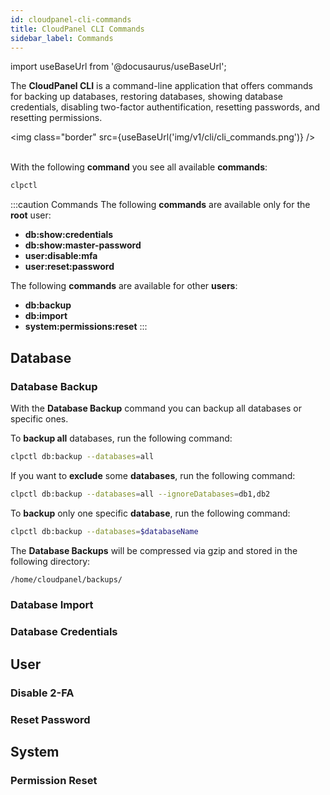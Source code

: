 ```yaml
---
id: cloudpanel-cli-commands
title: CloudPanel CLI Commands
sidebar_label: Commands
---
```


import useBaseUrl from '@docusaurus/useBaseUrl';

The **CloudPanel CLI** is a command-line application that offers commands for backing up databases, restoring databases,
showing database credentials,  disabling two-factor authentification, resetting passwords, and resetting permissions.

<img class="border" src={useBaseUrl('img/v1/cli/cli_commands.png')} /> <br /><br />

With the following **command** you see all available **commands**:

```bash
clpctl
```

:::caution Commands
The following **commands** are available only for the **root** user:

- **db:show:credentials**
- **db:show:master-password**
- **user:disable:mfa**
- **user:reset:password**

The following **commands** are available for other **users**:

- **db:backup**
- **db:import**
- **system:permissions:reset**
:::

## Database

### Database Backup

With the **Database Backup** command you can backup all databases or specific ones.

To **backup all** databases, run the following command:

```bash
clpctl db:backup --databases=all
```

If you want to **exclude** some **databases**, run the following command:

```bash
clpctl db:backup --databases=all --ignoreDatabases=db1,db2
```

To **backup** only one specific **database**, run the following command:

```bash
clpctl db:backup --databases=$databaseName
```

The **Database Backups** will be compressed via gzip and stored in the following directory:

```bash
/home/cloudpanel/backups/
```

### Database Import

### Database Credentials


## User

### Disable 2-FA

### Reset Password

## System

### Permission Reset

